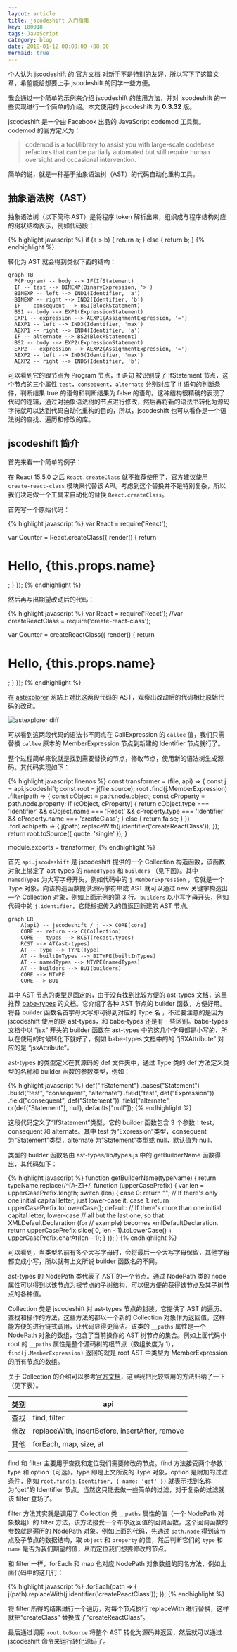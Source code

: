 ```yaml
---
layout: article
title: jscodeshift 入门指南
key: 100018
tags: JavaScript
category: blog
date: 2018-01-12 00:00:00 +08:00
mermaid: true
---
```


个人认为 jscodeshift 的 [官方文档](https://github.com/facebook/jscodeshift/wiki) 对新手不是特别的友好，所以写下了这篇文章，希望能给想要上手 jscodeshift 的同学一些方便。

我会通过一个简单的示例来介绍 jscodeshift 的使用方法，并对 jscodeshift 的一些实现进行一个简单的介绍。本文使用的 jscodeshift 为 **0.3.32** 版。

<!--more-->

jscodeshift 是一个由 Facebook 出品的 JavaScript codemod 工具集。codemod 的官方定义为：

> codemod is a tool/library to assist you with large-scale codebase refactors that can be partially automated but still require human oversight and occasional intervention.

简单的说，就是一种基于抽象语法树（AST）的代码自动化重构工具。

## 抽象语法树（AST）

抽象语法树（以下简称 AST）是将程序 token 解析出来，组织成与程序结构对应的树状结构表示，例如代码段：

{% highlight javascript %}
if (a > b) {
  return a;
} else {
  return b;
}
{% endhighlight %}

转化为 AST 就会得到类似下面的结构：

```mermaid
graph TB
  P(Program) -- body --> IF(IfStatement)
  IF -- test --> BINEXP(BinaryExpression, '>')
  BINEXP -- left --> IND1(Identifier, 'a')
  BINEXP -- right --> IND2(Identifier, 'b')
  IF -- consequent --> BS1(BlockStatement)
  BS1 -- body --> EXP1(ExpressionStatement)
  EXP1 -- expression --> AEXP1(AssignmentExpression, '=')
  AEXP1 -- left --> IND3(Identifier, 'max')
  AEXP1 -- right --> IND4(Identifier, 'a')
  IF -- alternate --> BS2(BlockStatement)
  BS2 -- body --> EXP2(ExpressionStatement)
  EXP2 -- expression --> AEXP2(AssignmentExpression, '=')
  AEXP2 -- left --> IND5(Identifier, 'max')
  AEXP2 -- right --> IND6(Identifier, 'b')

```

可以看到它的跟节点为 Program 节点，if 语句 被识别成了 IfStatement 节点，这个节点的三个属性 `test`，`consequent`，`alternate` 分别对应了 if 语句的判断条件，判断结果 true 的语句和判断结果为 false 的语句。这种结构很精确的表现了代码的逻辑，通过对抽象语法树的节点进行修改，然后再将新的语法书转化为源码字符就可以达到代码自动化重构的目的，所以，jscodeshift 也可以看作是一个语法树的查找、遍历和修改的库。

## jscodeshift 简介

首先来看一个简单的例子：

在 React 15.5.0 之后 `React.createClass` 就不推荐使用了，官方建议使用 `create-react-class` 模块来代替该 API。考虑到这个替换并不是特别复杂，所以我们决定做一个工具来自动化的替换 `React.createClass`。

首先写一个原始代码：

{% highlight javascript %}
var React = require('React');

var Counter = React.createClass({
  render() {
    return <h1>Hello, {this.props.name}</h1>;
  }
});
{% endhighlight %}

然后再写出期望改动后的代码：

{% highlight javascript %}
var React = require('React');
//var createReactClass = require('create-react-class');

var Counter = createReactClass({
  render() {
    return <h1>Hello, {this.props.name}</h1>;
  }
});
{% endhighlight %}

在 [astexplorer](https://astexplorer.net/) 网站上对比这两段代码的 AST，观察出改动后的代码相比原始代码的改动。

![astexplorer diff](https://ww1.sinaimg.cn/large/73bd9e13ly1fnhc7fyvuoj20t70kj41k.jpg)

可以看到这两段代码的语法书不同点在 CallExpression 的 `callee` 值，我们只需替换 `callee` 原本的 MemberExpression 节点到新建的 Identifier 节点就行了。

整个过程简单来说就是找到需要替换的节点，修改节点，使用新的语法树生成源码。其代码实现如下：

{% highlight javascript linenos %}
const transformer = (file, api) => {
  const j = api.jscodeshift;
  const root = j(file.source);
  root
    .find(j.MemberExpression)
    .filter(path => {
      const cObject = path.node.object;
      const cProperty = path.node.property;
      if (cObject, cProperty) {
        return cObject.type === 'Identifier' &&
          cObject.name === 'React' &&
          cProperty.type === 'Identifier' &&
          cProperty.name === 'createClass';
      } else {
        return false;
      }
    })
    .forEach(path => {
      j(path).replaceWith(j.identifier('createReactClass'));
    });
  return root.toSource({ quote: 'single' });
}

module.exports = transformer;
{% endhighlight %}

首先 `api.jscodeshift` 是 jscodeshift 提供的一个 Collection 构造函数，该函数对象上绑定了 ast-types 的 `namedTypes` 和 `builders` （见下图）。其中 `namedTypes` 为大写字母开头，例如代码中的 `j.MemberExpression` ，它就是一个 Type 对象。向该构造函数提供源码字符串或 AST 就可以通过 new 关键字构造出一个 Collection 对象，例如上面示例的第 3 行。`builders` 以小写字母开头，例如代码中的 `j.identifier`，它能根据传入的值返回新建的 AST 节点。

```mermaid
graph LR
    A(api) -- jscodeshift / j --> CORE[core]
    CORE -- return --> C(Collection)
    CORE -- types --> RCST(recast.types)
    RCST --> AT(ast-types)
    AT -- Type --> TYPE(Type)
    AT -- builtInTypes --> BITYPE(builtInTypes)
    AT -- namedTypes --> NTYPE(namedTypes)
    AT -- builders --> BUI(builders)
    CORE --> NTYPE
    CORE --> BUI
```

其中 AST 节点的类型是固定的，由于没有找到比较方便的 ast-types 文档，这里推荐 [babe-types](https://babeljs.io/docs/core-packages/babel-types/) 的文档。它介绍了各种 AST 节点的 builder 函数，方便好用。将各 builder 函数名首字母大写即可得到对应的 Type 名 ，不过要注意的是因为 jscodeshift 使用的是 ast-types，和 babe-types 还是有一些区别。babe-types 文档中以 “jsx” 开头的 builder 函数在 ast-types 中的这几个字母都是小写的，所以在使用的时候转化下就好了，例如 babe-types 文档中的的 “jSXAttribute” 对应的是 “jsxAttribute”。

ast-types 的类型定义在其源码的 def 文件夹中，通过 Type 类的 def 方法定义类型的名称和 builder 函数的参数类型，例如：

{% highlight javascript %}
def("IfStatement")
  .bases("Statement")
  .build("test", "consequent", "alternate")
  .field("test", def("Expression"))
  .field("consequent", def("Statement"))
  .field("alternate", or(def("Statement"), null), defaults["null"]);
{% endhighlight %}

这段代码定义了“IfStatement”类型，它的 builder 函数包含 3 个参数：test，consequent 和 alternate。其中 test 为“Expression”类型，consequent 为“Statement”类型，alternate 为“Statement”类型或 null，默认值为 null。

类型的 builder 函数名由 ast-types/lib/types.js 中的 getBuilderName 函数得出，其代码如下：

{% highlight javascript %}
function getBuilderName(typeName) {
  return typeName.replace(/^[A-Z]+/, function (upperCasePrefix) {
    var len = upperCasePrefix.length;
    switch (len) {
      case 0: return "";
        // If there's only one initial capital letter, just lower-case it.
      case 1: return upperCasePrefix.toLowerCase();
      default:
        // If there's more than one initial capital letter, lower-case
        // all but the last one, so that XMLDefaultDeclaration (for
        // example) becomes xmlDefaultDeclaration.
        return upperCasePrefix.slice(
          0, len - 1).toLowerCase() +
          upperCasePrefix.charAt(len - 1);
    }
  });
}
{% endhighlight %}

可以看到，当类型名前有多个大写字母时，会将最后一个大写字母保留，其他字母都变成小写，所以就有上文所说 builder 函数名的不同。

ast-types 的 NodePath 类代表了 AST 的一个节点。通过 NodePath 类的 node 属性可以得到以该节点为根节点的子树结构，可以很方便的获得该节点及其子树节点的各种值。

Collection 类是 jscodeshift 对 ast-types 节点的封装。它提供了 AST 的遍历、查找和操作的方法，这些方法的都以一个新的 Collection 对象作为返回值，这样能方便的进行链式调用，让代码显得更简洁。该类的 `__paths` 属性是一个 NodePath 对象的数组，包含了当前操作的 AST 树节点的集合。例如上面代码中 root 的 `__paths` 属性是整个源码树的根节点（数组长度为 1），`find(j.MemberExpression)` 返回的就是 root AST 中类型为 MemberExpression 的所有节点的数组。

关于 Collection 的介绍可以参考[官方文档](https://github.com/facebook/jscodeshift/wiki/jscodeshift-Documentation)，这里我把比较常用的方法归纳了一下（见下表）。

| 类别   | api                                      |
| ---- | ---------------------------------------- |
| 查找   | find, filter                             |
| 修改   | replaceWith,  insertBefore, insertAfter, remove |
| 其他   | forEach, map, size, at                   |

find 和 filter 主要用于查找和定位我们需要修改的节点。find 方法接受两个参数：type 和 option（可选）。type 即是上文所说的 Type 对象，option 是附加的过滤条件，例如 `root.find(j.Identifier, { name: 'get' })` 就表示找到名称为“get”的 Identifier 节点。当然这只能去做一些简单的过滤，对于复杂的过滤就该 filter 登场了。

filter 方法其实就是调用了 Collection 类 `__paths` 属性的值（一个 NodePath 对象数组）的 filter 方法，该方法接受一个布尔返回值的回调函数，这个回调函数的参数就是遍历的 NodePath 对象。例如上面的代码，先通过 `path.node` 得到该节点及子节点的数据结构，取 `object` 和 `property` 的值，然后判断它们的 `type` 和 `name` 是否为我们期望的值，从而定位我们想要修改的节点。

和 filter 一样，forEach 和 map 也对应 NodePath 对象数组的同名方法，例如上面代码中的这几行：

{% highlight javascript %}
.forEach(path => {
  j(path).replaceWith(j.identifier('createReactClass'));
});
{% endhighlight %}

将 filter 所得的结果进行一个遍历，对每个节点执行 replaceWith 进行替换，这样就把“createClass” 替换成了“createReactClass”。

最后通过调用 `root.toSource` 将整个 AST 转化为源码并返回，然后就可以通过 jscodeshift 命令来运行转化源码了。